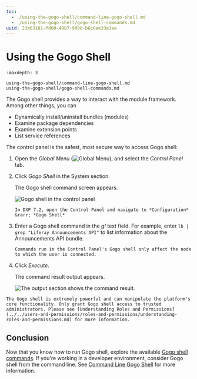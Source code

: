 ```yaml
---
toc:
  - ./using-the-gogo-shell/command-line-gogo-shell.md
  - ./using-the-gogo-shell/gogo-shell-commands.md
uuid: 23a63181-fd00-4907-9d98-b6c8ae33a3aa
---
```

# Using the Gogo Shell

```{toctree}
:maxdepth: 3

using-the-gogo-shell/command-line-gogo-shell.md
using-the-gogo-shell/gogo-shell-commands.md
```

The Gogo shell provides a way to interact with the module framework. Among other things, you can

* Dynamically install/uninstall bundles (modules)
* Examine package dependencies
* Examine extension points
* List service references

The control panel is the safest, most secure way to access Gogo shell:

1. Open the *Global Menu* (![Global Menu](../../images/icon-applications-menu.png)), and select the *Control Panel* tab.

1. Click *Gogo Shell* in the System section.

   The Gogo shell command screen appears.

   ![Gogo shell in the control panel](./using-the-gogo-shell/images/02.png)

   ```{note}
   In DXP 7.2, open the Control Panel and navigate to *Configuration* &rarr; *Gogo Shell*
   ```

1. Enter a Gogo shell command in the *g!* text field. For example, enter `lb | grep "Liferay Announcements API"` to list information about the Announcements API bundle.

   ```{note}
   Commands run in the Control Panel's Gogo shell only affect the node to which the user is connected.
   ```

1. Click *Execute*.

    The command result output appears.

    ![The output section shows the command result.](./using-the-gogo-shell/images/03.png)

```{warning}
The Gogo shell is extremely powerful and can manipulate the platform's core functionality. Only grant Gogo shell access to trusted administrators. Please see [Understanding Roles and Permissions](../../users-and-permissions/roles-and-permissions/understanding-roles-and-permissions.md) for more information.
```

## Conclusion

Now that you know how to run Gogo shell, explore the available [Gogo shell commands](./using-the-gogo-shell/gogo-shell-commands.md). If you're working in a developer environment, consider Gogo shell from the command line. See [Command Line Gogo Shell](./using-the-gogo-shell/command-line-gogo-shell.md) for more information.
